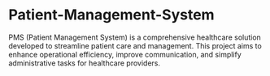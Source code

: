 # Patient-Management-System
PMS (Patient Management System) is a comprehensive healthcare solution developed to streamline patient care and management. This project aims to enhance operational efficiency, improve communication, and simplify administrative tasks for healthcare providers.
